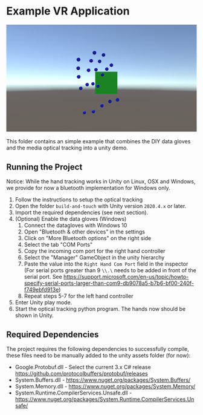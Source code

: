 # Example VR Application
![Build and Touch in Action](../img/sample-application.png)

This folder contains an simple example that combines the DIY data gloves and the media optical tracking into a unity demo.

## Running the Project

Notice: While the hand tracking works in Unity on Linux, OSX and Windows, we provide for now a bluetooth implementation for Windows only. 

1. Follow the instructions to setup the optical tracking
2. Open the folder `build-and-touch` with Unity version `2020.4.x` or later.
3. Import the required dependencies (see next section).
4. (Optional) Enable the data gloves (Windows)
    1. Connect the datagloves with Windows 10
    2. Open "Bluetooth & other devices" in the settings
    3. Click on "More Bluetooth options" on the right side
    4. Select the tab "COM Ports"
    5. Copy the incoming com port for the right hand controller 
    6. Select the "Manager" GameObject in the unity hierarchy
    7. Paste the value into the `Right Hand Com Port` field in the inspector (For serial ports greater than 9 `\\.\` needs to be added in front of the serial port. See https://support.microsoft.com/en-us/topic/howto-specify-serial-ports-larger-than-com9-db9078a5-b7b6-bf00-240f-f749ebfd913e)
    8. Repeat steps 5-7 for the left hand controller
5. Enter Unity play mode.
6. Start the optical tracking python program. The hands now should be shown in Unity.

## Required Dependencies
The project requires the following dependencies to successfully compile, these files need to be manually added to the unity assets folder (for now):

- Google.Protobuf.dll - Select the current 3.x C# release https://github.com/protocolbuffers/protobuf/releases
- System.Buffers.dll - https://www.nuget.org/packages/System.Buffers/
- System.Memory.dll - https://www.nuget.org/packages/System.Memory/
- System.Runtime.CompilerServices.Unsafe.dll - https://www.nuget.org/packages/System.Runtime.CompilerServices.Unsafe/
